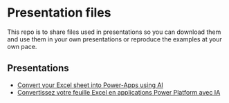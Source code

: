 # Presentation files

 This repo is to share files used in presentations so you can download them and use them in your own presentations or reproduce the examples at your own pace.

## Presentations

- [Convert your Excel sheet into Power-Apps using AI​](./Excel%202%20Power%20App%20using%20AI/)
- [Convertissez votre feuille Excel en applications Power Platform avec IA​](./Excel%202%20Power%20App%20using%20AI/)


